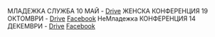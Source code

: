 МЛАДЕЖКА СЛУЖБА 10 МАЙ - [Drive](https://drive.google.com/drive/folders/1SA6RSnYkcn-ek4k-IXdGgGSSAgRuGV7r?usp=sharing)
ЖЕНСКА КОНФЕРЕНЦИЯ 19 ОКТОМВРИ - [Drive](https://drive.google.com/file/d/1-57YJb_rwfo6Sxf8WUeX1iS-vgyzn3nX/view?usp=drivesdk) [Facebook](https://www.facebook.com/share/v/Sa47cs7dGmq3jAg1/)
НеМладежка КОНФЕРЕНЦИЯ 14 ДЕКЕМВРИ - [Drive](https://drive.google.com/file/d/1-WLUsCT0F7kymn7eA7KqnWWGYoOkOK-H/view?usp=drivesdk) [Facebook](https://www.facebook.com/share/v/cs7AMojPxeuVJdiR/)